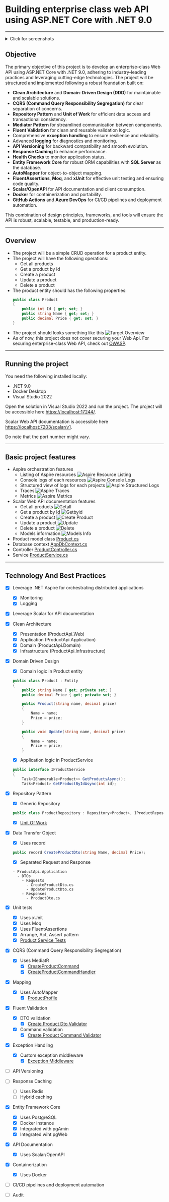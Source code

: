 # Building enterprise class web API using ASP.NET Core with .NET 9.0
---

 <details>

 <summary>Click for screenshots</summary>

<!--## Screenshots-->
[Aspire](https://learn.microsoft.com/en-us/dotnet/aspire/get-started/aspire-overview) main orchestration page
![Aspire1](images/Aspire1.png)
[Scalar](https://scalar.com/) Web Api Documentation page
![Web Api1](images/WebApi1.png)
Docker Desktop 
![Docker1](images/Docker1.png)
Get all products
![Getall](images/getall.png)
Get a product by Id
![Getbyid](images/Getbyid.png)
Create a product
![Create Product](images/CreateProduct.png)
Update a product
![Update](images/Update.png)
Delete a product
![Delete](images/Delete.png)
Console logs
![Console Logs](images/consoleLogs.png)
Structure logs
![Structure Logs](images/structureLogs.png)
Traces
![Traces1](images/Traces1.png)
![Traces2](images/Traces2.png)
Metrics
![Metrics](images/Metrics.png)
pgAdmin
![Pg Admin](images/pgAdmin.png)
pgWeb
![Pg Web](images/pgWeb.png)
 --- 

</details>

## Objective 

The primary objective of this project is to develop an enterprise-class Web API using ASP.NET Core with .NET 9.0, adhering to industry-leading practices and leveraging cutting-edge technologies. The project will be structured and implemented following a robust foundation built on:  

- **Clean Architecture** and **Domain-Driven Design (DDD)** for maintainable and scalable solutions.  
- **CQRS (Command Query Responsibility Segregation)** for clear separation of concerns.  
- **Repository Pattern** and **Unit of Work** for efficient data access and transactional consistency.  
- **Mediator Pattern** for streamlined communication between components.  
- **Fluent Validation** for clean and reusable validation logic.  
- Comprehensive **exception handling** to ensure resilience and reliability.  
- Advanced **logging** for diagnostics and monitoring.  
- **API Versioning** for backward compatibility and smooth evolution.  
- **Response Caching** to enhance performance.  
- **Health Checks** to monitor application status.  
- **Entity Framework Core** for robust ORM capabilities with **SQL Server** as the database.  
- **AutoMapper** for object-to-object mapping.  
- **FluentAssertions**, **Moq**, and **xUnit** for effective unit testing and ensuring code quality.  
- **Scalar/OpenAPI** for API documentation and client consumption.  
- **Docker** for containerization and portability.  
- **GitHub Actions** and **Azure DevOps** for CI/CD pipelines and deployment automation.  

This combination of design principles, frameworks, and tools will ensure the API is robust, scalable, testable, and production-ready.  

--- 

## Overview
 - The project will be a simple CRUD operation for a product entity.
 - The project will have the following operations:
   - Get all products
   - Get a product by Id
   - Create a product
   - Update a product
   - Delete a product
 - The product entity should has the following properties:
   ```csharp
   public class Product
   {
	   public int Id { get; set; }
	   public string Name { get; set; }
	   public decimal Price { get; set; }
   }
   ```
 - The project should looks something like this
![Target Overview](images/TargetOverview.png)
 - As of now, this project does not cover securing your Web Api. For securing enterprise-class Web API, check out [OWASP](https://cheatsheetseries.owasp.org/cheatsheets/DotNet_Security_Cheat_Sheet.html).

 --- 

 ## Running the project

You need the following installed locally:
- .NET 9.0
- Docker Desktop 
- Visual Studio 2022

Open the solution in Visual Studio 2022 and run the project. The project will be accessible here [https://localhost:17244/](https://localhost:17244/).

Scalar Web API documentation is accessible here [https://localhost:7203/scalar/v1](https://localhost:7203/scalar/v1).

Do note that the port number might vary.

 --- 

## Basic project features
- Aspire orchestration features
	- Listing of Aspire resources
![Aspire Resource Listing](images/AspireResourceListing.png)
	- Console logs of each resources
![Aspire Console Logs](images/AspireConsoleLogs.png)
	- Structured view of logs for each projects
![Aspire Structured Logs](images/AspireStructuredLogs.png)
	- Traces
![Aspire Traces](images/AspireTraces.png)
	- Metrics
![Aspire Metrics](images/AspireMetrics.png)
- Scalar Web API documentation features
	- Get all products
![Getall](images/getall.png)
	- Get a product by Id
![Getbyid](images/Getbyid.png)
	- Create a product
![Create Product](images/CreateProduct.png)
	- Update a product
![Update](images/Update.png)
	- Delete a product
![Delete](images/Delete.png)
	- Models information
![Models Info](images/ModelsInfo.png)
- Product model class
[Product.cs](src/ProductApi.Domain/Entities/Product.cs)
- Database context
[AppDbContext.cs](src/ProductApi.Infrastructure/Data/AppDbContext.cs)
- Controller
[ProductController.cs](src/ProductApi.Api/Controllers/ProductController.cs)
- Service
[ProductService.cs](src/ProductApi.Application/Services/ProductService.cs)

 --- 

## Technology And Best Practices
- [X] Leverage .NET Aspire for orchestrating distributed applications
	- [X] Monitoring
	- [X] Logging

- [X] Leverage Scalar for API documentation

- [X] Clean Architecture
	- [X] Presentation (ProductApi.Web)
	- [X] Application (ProductApi.Application)
	- [X] Domain (ProductApi.Domain)
	- [X] Infrastructure (ProductApi.Infrastructure)

- [X] Domain Driven Design
	- [X] Domain logic in Product entity

	```csharp
	public class Product : Entity
	{
		public string Name { get; private set; }
		public decimal Price { get; private set; }

		public Product(string name, decimal price)
		{
			Name = name;
			Price = price;
		}

		public void Update(string name, decimal price)
		{
			Name = name;
			Price = price;
		}
	```

	- [X] Application logic in ProductService

	```csharp
	public interface IProductService
	{
		Task<IEnumerable<Product>> GetProductsAsync();
		Task<Product> GetProductByIdAsync(int id);
	```

- [X] Repository Pattern
	- [X] Generic Repository
	```csharp
	public class ProductRepository : Repository<Product>, IProductRepository
	```
	- [X] [Unit Of Work](src/ProductApi.Infrastructure/UnitOfWork/UnitOfWork.cs)

- [X] Data Transfer Object
	- [X] Uses record
	```csharp
	public record CreateProductDto(string Name, decimal Price);
	```
	- [X] Separated Request and Response
	```
	- ProductApi.Application
	  - DTOs
		- Requests
		  - CreateProductDto.cs
		  - UpdateProductDto.cs
		- Responses
		  - ProductDto.cs
	```

- [X] Unit tests
	- [X] Uses xUnit 
	- [X] Uses Moq
	- [X] Uses FluentAssertions
	- [X] Arrange, Act, Assert pattern
	- [X] [Product Service Tests](test/Services/ProductServiceTests/ProductServiceTests.cs)

- [X] CQRS (Command Query Responsibility Segregation)
	- [X] Uses MediatR 
		- [X] [CreateProductCommand](src/ProductApi.Application/Features/Products/Commands/CreateProduct/CreateProductCommand.cs)
		- [X] [CreateProductCommandHandler](src/ProductApi.Application/Features/Products/Commands/CreateProduct/CreateProductCommandHandler.cs)

- [X] Mapping
	- [X] Uses AutoMapper
		- [X] [ProductProfile](src/ProductApi.Application/Mapping/ProductProfile.cs)

- [X] Fluent Validation
	- [X] DTO validation
		- [X] [Create Product Dto Validator](src/ProductApi.Application/Validators/CreateProductDtoValidator.cs)
	- [X] Command validation
		- [X] [Create Product Command Validator](src/ProductApi.Application/Features/Products/Commands/CreateProduct/CreateProductCommandValidator.cs)

- [X] Exception Handling
	- [X] Custom exception middleware
		- [X] [Exception Middleware](src/ProductApi.Api/Middlewares/ExceptionMiddleware.cs)

- [ ] API Versioning

- [ ] Response Caching  
	- [ ] Uses Redis
	- [ ] Hybrid caching

- [X] Entity Framework Core  
	- [X] Uses PostgreSQL
	- [X] Docker instance
	- [X] Integrated with pgAmin
	- [X] Integrated wiht pgWeb

- [X] API Documentation
	- [X] Uses Scalar/OpenAPI  

- [X] Containerization 
	- [X] Uses Docker  

- [ ] CI/CD pipelines and deployment automation

- [ ] Audit  